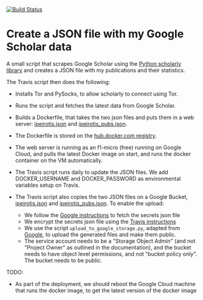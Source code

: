 [![Build Status](https://travis-ci.org/ipeirotis/scholar_update.svg?branch=master)](https://travis-ci.org/ipeirotis/scholar_update)

# Create a JSON file with my Google Scholar data

A small script that scrapes Google Scholar using the [Python scholarly library](https://github.com/OrganicIrradiation/scholarly)
and creates a JSON file with my publications and their statistics.

The Travis script then does the following:
* Installs Tor and PySocks, to allow scholarly to connect using Tor.
* Runs the script and fetches the latest data from Google Scholar.
* Builds a Dockerfile, that takes the two json files and puts them in a web server: [ipeirotis.json](http://scholar.ipeirotis.org/ipeirotis.json) and [ipeirotis_pubs.json](http://scholar.ipeirotis.org/ipeirotis_pubs.json). 
* The Dockerfile is stored on the [hub.docker.com registry](https://cloud.docker.com/u/ipeirotis/repository/docker/ipeirotis/scholar_update). 
* The web server is running as an f1-micro (free) running on Google Cloud, and pulls the latest Docker image on start, and runs the docker container on the VM automatically.
* The Travis script runs daily to update the JSON files. We add DOCKER_USERNAME and DOCKER_PASSWORD as environmental variables setup on Travis. 
* The Travis script also copies the two JSON files on a Google Bucket, [ipeirotis.json](https://storage.googleapis.com/publications_scholar/ipeirotis.json) and [ipeirotis_pubs.json](https://storage.googleapis.com/publications_scholar/ipeirotis_pubs.json). To enable the upload:

  * We follow the [Google instructions](https://cloud.google.com/storage/docs/reference/libraries) to fetch the secrets json file
  * We encrypt the secrets json file using the [Travis instructions](https://docs.travis-ci.com/user/encrypting-files/)
  * We use the script `upload_to_google_storage.py`, adapted from [Google](https://cloud.google.com/storage/docs/uploading-objects), to upload the generated files and make them public. 
  * The service account needs to be a "Storage Object Admin" (and not "Project Owner" as outlined in the documentation), and the bucket needs to have object level permissions, and not "bucket policy only". The bucket needs to be public.


TODO: 
* As part of the deployment, we should reboot the Google Cloud machine that runs the docker image, to get the latest version of the docker image
